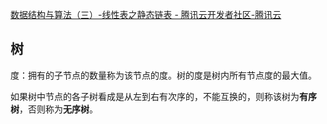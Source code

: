 [数据结构与算法（三）-线性表之静态链表 - 腾讯云开发者社区-腾讯云](https://cloud.tencent.com/developer/article/1347150)

## 树

度：拥有的子节点的数量称为该节点的度。树的度是树内所有节点度的最大值。

如果树中节点的各子树看成是从左到右有次序的，不能互换的，则称该树为**有序树**，否则称为**无序树**。
